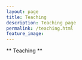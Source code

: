```yaml
---
layout: page
title: Teaching
description: Teaching page
permalink: /teaching.html
feature_image: 
---
```


** Teaching **
